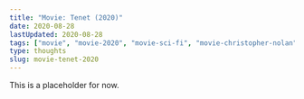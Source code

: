 ```yaml
---
title: "Movie: Tenet (2020)"
date: 2020-08-28
lastUpdated: 2020-08-28
tags: ["movie", "movie-2020", "movie-sci-fi", "movie-christopher-nolan"]
type: thoughts
slug: movie-tenet-2020
---
```


This is a placeholder for now.
